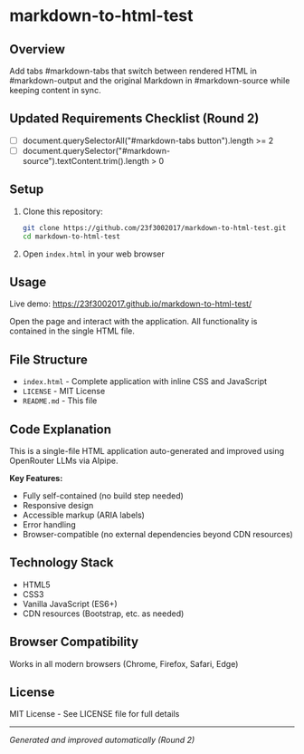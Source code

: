 # markdown-to-html-test

## Overview
Add tabs #markdown-tabs that switch between rendered HTML in #markdown-output and the original Markdown in #markdown-source while keeping content in sync.

## Updated Requirements Checklist (Round 2)
- [ ] document.querySelectorAll("#markdown-tabs button").length >= 2
- [ ] document.querySelector("#markdown-source").textContent.trim().length > 0

## Setup
1. Clone this repository:
   ```bash
   git clone https://github.com/23f3002017/markdown-to-html-test.git
   cd markdown-to-html-test
   ```

2. Open `index.html` in your web browser

## Usage
Live demo: https://23f3002017.github.io/markdown-to-html-test/

Open the page and interact with the application. All functionality is contained in the single HTML file.

## File Structure
- `index.html` - Complete application with inline CSS and JavaScript
- `LICENSE` - MIT License
- `README.md` - This file

## Code Explanation
This is a single-file HTML application auto-generated and improved using OpenRouter LLMs via AIpipe.

**Key Features:**
- Fully self-contained (no build step needed)
- Responsive design
- Accessible markup (ARIA labels)
- Error handling
- Browser-compatible (no external dependencies beyond CDN resources)

## Technology Stack
- HTML5
- CSS3
- Vanilla JavaScript (ES6+)
- CDN resources (Bootstrap, etc. as needed)

## Browser Compatibility
Works in all modern browsers (Chrome, Firefox, Safari, Edge)

## License
MIT License - See LICENSE file for full details

---
*Generated and improved automatically (Round 2)*
